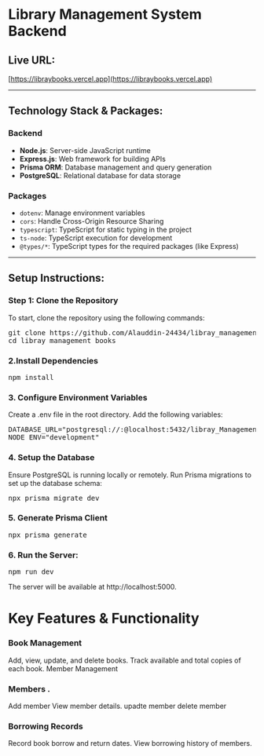 # Library Management System Backend

## Live URL: 
[https://libraybooks.vercel.app](https://libraybooks.vercel.app)

---

## Technology Stack & Packages:

### Backend
- **Node.js**: Server-side JavaScript runtime
- **Express.js**: Web framework for building APIs
- **Prisma ORM**: Database management and query generation
- **PostgreSQL**: Relational database for data storage

### Packages
- `dotenv`: Manage environment variables
- `cors`: Handle Cross-Origin Resource Sharing
- `typescript`: TypeScript for static typing in the project
- `ts-node`: TypeScript execution for development
- `@types/*`: TypeScript types for the required packages (like Express)
---

## Setup Instructions:

### Step 1: Clone the Repository
To start, clone the repository using the following commands:

<pre>
git clone https://github.com/Alauddin-24434/libray_management_books.git
cd libray_management_books
</pre>

### 2.Install Dependencies
<pre>
npm install
</pre>

### 3. Configure Environment Variables
 Create a .env file in the root directory.
 Add the following variables:
 <pre>
DATABASE_URL="postgresql://<username>:<password>@localhost:5432/libray_Management?schema=public"
NODE_ENV="development"
</pre>

### 4. Setup the Database
Ensure PostgreSQL is running locally or remotely.
Run Prisma migrations to set up the database schema:
<pre>
npx prisma migrate dev
</pre>
### 5. Generate Prisma Client
<pre>
npx prisma generate
</pre>
### 6. Run the Server:
<pre>
npm run dev
</pre>
The server will be available at http://localhost:5000.

# Key Features & Functionality
### Book Management

Add, view, update, and delete books.
Track available and total copies of each book.
Member Management

### Members .
Add member 
View member details.
upadte member
delete member

### Borrowing Records

Record book borrow and return dates.
View borrowing history of members.









